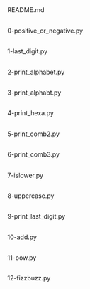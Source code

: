 ##
README.md
##
0-positive_or_negative.py
##
1-last_digit.py
##
2-print_alphabet.py
##
3-print_alphabt.py
##
4-print_hexa.py
##
5-print_comb2.py
##
6-print_comb3.py
##
7-islower.py
##
8-uppercase.py
##
9-print_last_digit.py
##
10-add.py
##
11-pow.py
##
12-fizzbuzz.py
